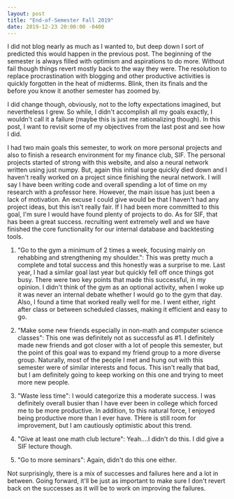 ```yaml
---
layout: post
title: "End-of-Semester Fall 2019"
date: 2019-12-23 20:00:00 -0400
---
```


I did not blog nearly as much as I wanted to, but deep down I sort of predicted this would happen in the previous post. The beginning of the semester is always filled with optimism and aspirations to do more. Without fail though things revert mostly back to the way they were. The resolution to replace procrastination with blogging and other productive activities is quickly forgotten in the heat of midterms. Blink, then its finals and the before you know it another semester has zoomed by.

I did change though, obviously, not to the lofty expectations imagined, but nevertheless I grew. So while, I didn't accomplish all my goals exactly, I wouldn't call it a failure (maybe this is just me rationalizing though). In this post, I want to revisit some of my objectives from the last post and see how I did. 

I had two main goals this semester, to work on more personal projects and also to finish a research environment for my finance club, SIF. The personal projects started of strong with this website, and also a neural network written using just numpy. But, again this initial surge quickly died down and I haven't really worked on a project since finishing the neural network. I will say I have been writing code and overall spending a lot of time on my research with a professor here. However, the main issue has just been a lack of motivation. An excuse I could give would be that I haven't had any project ideas, but this isn't really fair. If I had been more committed to this goal, I'm sure I would have found plenty of projects to do. As for SIF, that has been a great success. recruiting went extremely well and we have finished the core functionality for our internal database and backtesting tools.

1. "Go to the gym a minimum of 2 times a week, focusing mainly on rehabbing and strengthening my shoulder.": This was pretty much a complete and total success and this honestly was a surprise to me. Last year, I had a similar goal last year but quickly fell off once things got busy. There were two key points that made this successful, in my opinion. I didn't think of the gym as an optional activity, when I woke up it was never an internal debate whether I would go to the gym that day. Also, I found a time that worked really well for me. I went either, right after class or between scheduled classes, making it efficient and easy to go.

2. "Make some new friends especially in non-math and computer science classes": This one was definitely not as successful as #1. I definitely made new friends and got closer with a lot of people this semester, but the point of this goal was to expand my friend group to a more diverse group. Naturally, most of the people I met and hung out with this semester were of similar interests and focus. This isn't really that bad, but I am definitely going to keep working on this one and trying to meet more new people.

3. "Waste less time": I would categorize this a moderate success. I was definitely overall busier than I have ever been in college which forced me to be more productive. In addition, to this natural force, I enjoyed being productive more than I ever have. THere is still room for improvement, but I am cautiously optimistic about this trend.

4. "Give at least one math club lecture": Yeah....I didn't do this. I did give a SIF lecture though.

5. "Go to more seminars": Again, didn't do this one either.

Not surprisingly, there is a mix of successes and failures here and a lot in between. Going forward, it'll be just as important to make sure I don't revert back on the successes as it will be to work on improving the failures.